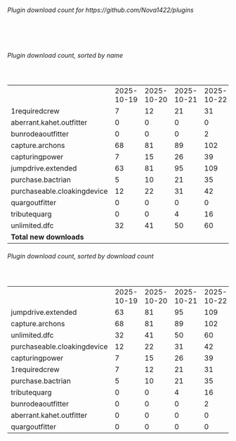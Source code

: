 <h6>Plugin download count for https://github.com/Nova1422/plugins</h6><br>
<br>
<h6>Plugin download count, sorted by name</h6><sub><sup><br>
<table>
	<tr>
		<td></td>
		<td>2025-10-19</td>
		<td>2025-10-20</td>
		<td>2025-10-21</td>
		<td>2025-10-22</td>
		<td>2025-10-23</td>
		<td>2025-10-24</td>
		<td>2025-10-25</td>
		<td>today +</td>
	</tr>
	<tr>
		<td>1requiredcrew</td>
		<td>7</td>
		<td>12</td>
		<td>21</td>
		<td>31</td>
		<td>52</td>
		<td>90</td>
		<td>95</td>
		<td>+ 5</td>
	</tr>
	<tr>
		<td>aberrant.kahet.outfitter</td>
		<td>0</td>
		<td>0</td>
		<td>0</td>
		<td>0</td>
		<td>8</td>
		<td>13</td>
		<td>15</td>
		<td>+ 2</td>
	</tr>
	<tr>
		<td>bunrodeaoutfitter</td>
		<td>0</td>
		<td>0</td>
		<td>0</td>
		<td>2</td>
		<td>18</td>
		<td>24</td>
		<td>26</td>
		<td>+ 2</td>
	</tr>
	<tr>
		<td>capture.archons</td>
		<td>68</td>
		<td>81</td>
		<td>89</td>
		<td>102</td>
		<td>123</td>
		<td>152</td>
		<td>157</td>
		<td>+ 5</td>
	</tr>
	<tr>
		<td>capturingpower</td>
		<td>7</td>
		<td>15</td>
		<td>26</td>
		<td>39</td>
		<td>62</td>
		<td>90</td>
		<td>95</td>
		<td>+ 5</td>
	</tr>
	<tr>
		<td>jumpdrive.extended</td>
		<td>63</td>
		<td>81</td>
		<td>95</td>
		<td>109</td>
		<td>134</td>
		<td>162</td>
		<td>167</td>
		<td>+ 5</td>
	</tr>
	<tr>
		<td>purchase.bactrian</td>
		<td>5</td>
		<td>10</td>
		<td>21</td>
		<td>35</td>
		<td>56</td>
		<td>85</td>
		<td>92</td>
		<td>+ 7</td>
	</tr>
	<tr>
		<td>purchaseable.cloakingdevice</td>
		<td>12</td>
		<td>22</td>
		<td>31</td>
		<td>42</td>
		<td>65</td>
		<td>94</td>
		<td>101</td>
		<td>+ 7</td>
	</tr>
	<tr>
		<td>quargoutfitter</td>
		<td>0</td>
		<td>0</td>
		<td>0</td>
		<td>0</td>
		<td>0</td>
		<td>3</td>
		<td>5</td>
		<td>+ 2</td>
	</tr>
	<tr>
		<td>tributequarg</td>
		<td>0</td>
		<td>0</td>
		<td>4</td>
		<td>16</td>
		<td>33</td>
		<td>59</td>
		<td>66</td>
		<td>+ 7</td>
	</tr>
	<tr>
		<td>unlimited.dfc</td>
		<td>32</td>
		<td>41</td>
		<td>50</td>
		<td>60</td>
		<td>79</td>
		<td>106</td>
		<td>111</td>
		<td>+ 5</td>
	</tr>
	<tr style="font-weight:bold;">
		<td>Total new downloads</td>
		<td></td>
		<td></td>
		<td></td>
		<td></td>
		<td></td>
		<td></td>
		<td></td>
		<td>+ 52</td>
	</tr>
</table>
</sub></sup>
<h6>Plugin download count, sorted by download count</h6><sub><sup><br>
<table>
	<tr>
		<td></td>
		<td>2025-10-19</td>
		<td>2025-10-20</td>
		<td>2025-10-21</td>
		<td>2025-10-22</td>
		<td>2025-10-23</td>
		<td>2025-10-24</td>
		<td>2025-10-25</td>
		<td>today +</td>
	</tr>
	<tr>
		<td>jumpdrive.extended</td>
		<td>63</td>
		<td>81</td>
		<td>95</td>
		<td>109</td>
		<td>134</td>
		<td>162</td>
		<td>167</td>
		<td>+ 5</td>
	</tr>
	<tr>
		<td>capture.archons</td>
		<td>68</td>
		<td>81</td>
		<td>89</td>
		<td>102</td>
		<td>123</td>
		<td>152</td>
		<td>157</td>
		<td>+ 5</td>
	</tr>
	<tr>
		<td>unlimited.dfc</td>
		<td>32</td>
		<td>41</td>
		<td>50</td>
		<td>60</td>
		<td>79</td>
		<td>106</td>
		<td>111</td>
		<td>+ 5</td>
	</tr>
	<tr>
		<td>purchaseable.cloakingdevice</td>
		<td>12</td>
		<td>22</td>
		<td>31</td>
		<td>42</td>
		<td>65</td>
		<td>94</td>
		<td>101</td>
		<td>+ 7</td>
	</tr>
	<tr>
		<td>capturingpower</td>
		<td>7</td>
		<td>15</td>
		<td>26</td>
		<td>39</td>
		<td>62</td>
		<td>90</td>
		<td>95</td>
		<td>+ 5</td>
	</tr>
	<tr>
		<td>1requiredcrew</td>
		<td>7</td>
		<td>12</td>
		<td>21</td>
		<td>31</td>
		<td>52</td>
		<td>90</td>
		<td>95</td>
		<td>+ 5</td>
	</tr>
	<tr>
		<td>purchase.bactrian</td>
		<td>5</td>
		<td>10</td>
		<td>21</td>
		<td>35</td>
		<td>56</td>
		<td>85</td>
		<td>92</td>
		<td>+ 7</td>
	</tr>
	<tr>
		<td>tributequarg</td>
		<td>0</td>
		<td>0</td>
		<td>4</td>
		<td>16</td>
		<td>33</td>
		<td>59</td>
		<td>66</td>
		<td>+ 7</td>
	</tr>
	<tr>
		<td>bunrodeaoutfitter</td>
		<td>0</td>
		<td>0</td>
		<td>0</td>
		<td>2</td>
		<td>18</td>
		<td>24</td>
		<td>26</td>
		<td>+ 2</td>
	</tr>
	<tr>
		<td>aberrant.kahet.outfitter</td>
		<td>0</td>
		<td>0</td>
		<td>0</td>
		<td>0</td>
		<td>8</td>
		<td>13</td>
		<td>15</td>
		<td>+ 2</td>
	</tr>
	<tr>
		<td>quargoutfitter</td>
		<td>0</td>
		<td>0</td>
		<td>0</td>
		<td>0</td>
		<td>0</td>
		<td>3</td>
		<td>5</td>
		<td>+ 2</td>
	</tr>
</table>
</sub></sup>
